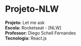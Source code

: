 # Projeto-NLW



<strong>Projeto:</strong> Let me ask <br />
<strong>Escola:</strong> Rocketseat - [NLW]  <br />
<strong>Professor:</strong> Diego Schell Fernandes <br />
<strong>Tecnologia:</strong> React.js
